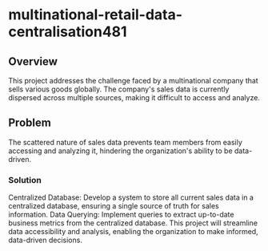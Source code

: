 # multinational-retail-data-centralisation481

## Overview
This project addresses the challenge faced by a multinational company that sells various goods globally. The company's sales data is currently dispersed across multiple sources, making it difficult to access and analyze.

## Problem
The scattered nature of sales data prevents team members from easily accessing and analyzing it, hindering the organization's ability to be data-driven.

### Solution
Centralized Database: Develop a system to store all current sales data in a centralized database, ensuring a single source of truth for sales information.
Data Querying: Implement queries to extract up-to-date business metrics from the centralized database.
This project will streamline data accessibility and analysis, enabling the organization to make informed, data-driven decisions.
